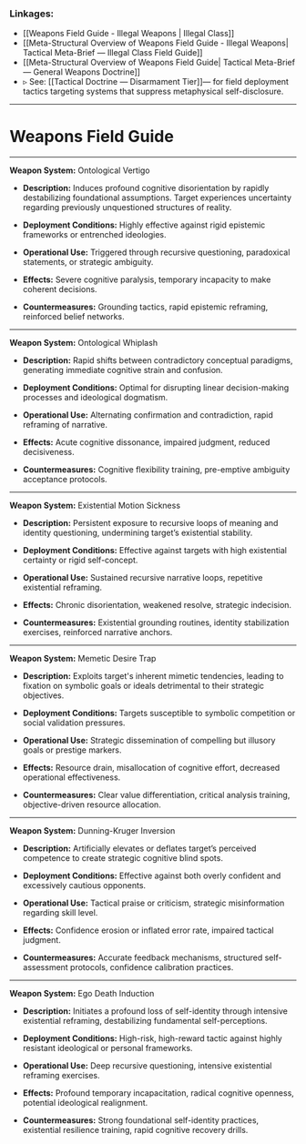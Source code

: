 ### Linkages:  
- [[Weapons Field Guide - Illegal Weapons | Illegal Class]]
- [[Meta-Structural Overview of Weapons Field Guide - Illegal Weapons| Tactical Meta-Brief — Illegal Class Field Guide]]  
- [[Meta-Structural Overview of Weapons Field Guide| Tactical Meta-Brief — General Weapons Doctrine]]
- ▹ See: [[Tactical Doctrine — Disarmament Tier]]— for field deployment tactics targeting systems that suppress metaphysical self-disclosure.

---

# Weapons Field Guide

---


**Weapon System:** Ontological Vertigo

- **Description:** Induces profound cognitive disorientation by rapidly destabilizing foundational assumptions. Target experiences uncertainty regarding previously unquestioned structures of reality.
    
- **Deployment Conditions:** Highly effective against rigid epistemic frameworks or entrenched ideologies.
    
- **Operational Use:** Triggered through recursive questioning, paradoxical statements, or strategic ambiguity.
    
- **Effects:** Severe cognitive paralysis, temporary incapacity to make coherent decisions.
    
- **Countermeasures:** Grounding tactics, rapid epistemic reframing, reinforced belief networks.
    

---

**Weapon System:** Ontological Whiplash

- **Description:** Rapid shifts between contradictory conceptual paradigms, generating immediate cognitive strain and confusion.
    
- **Deployment Conditions:** Optimal for disrupting linear decision-making processes and ideological dogmatism.
    
- **Operational Use:** Alternating confirmation and contradiction, rapid reframing of narrative.
    
- **Effects:** Acute cognitive dissonance, impaired judgment, reduced decisiveness.
    
- **Countermeasures:** Cognitive flexibility training, pre-emptive ambiguity acceptance protocols.
    

---

**Weapon System:** Existential Motion Sickness

- **Description:** Persistent exposure to recursive loops of meaning and identity questioning, undermining target’s existential stability.
    
- **Deployment Conditions:** Effective against targets with high existential certainty or rigid self-concept.
    
- **Operational Use:** Sustained recursive narrative loops, repetitive existential reframing.
    
- **Effects:** Chronic disorientation, weakened resolve, strategic indecision.
    
- **Countermeasures:** Existential grounding routines, identity stabilization exercises, reinforced narrative anchors.
    

---

**Weapon System:** Memetic Desire Trap

- **Description:** Exploits target's inherent mimetic tendencies, leading to fixation on symbolic goals or ideals detrimental to their strategic objectives.
    
- **Deployment Conditions:** Targets susceptible to symbolic competition or social validation pressures.
    
- **Operational Use:** Strategic dissemination of compelling but illusory goals or prestige markers.
    
- **Effects:** Resource drain, misallocation of cognitive effort, decreased operational effectiveness.
    
- **Countermeasures:** Clear value differentiation, critical analysis training, objective-driven resource allocation.
    

---

**Weapon System:** Dunning-Kruger Inversion

- **Description:** Artificially elevates or deflates target’s perceived competence to create strategic cognitive blind spots.
    
- **Deployment Conditions:** Effective against both overly confident and excessively cautious opponents.
    
- **Operational Use:** Tactical praise or criticism, strategic misinformation regarding skill level.
    
- **Effects:** Confidence erosion or inflated error rate, impaired tactical judgment.
    
- **Countermeasures:** Accurate feedback mechanisms, structured self-assessment protocols, confidence calibration practices.
    

---

**Weapon System:** Ego Death Induction

- **Description:** Initiates a profound loss of self-identity through intensive existential reframing, destabilizing fundamental self-perceptions.
    
- **Deployment Conditions:** High-risk, high-reward tactic against highly resistant ideological or personal frameworks.
    
- **Operational Use:** Deep recursive questioning, intensive existential reframing exercises.
    
- **Effects:** Profound temporary incapacitation, radical cognitive openness, potential ideological realignment.
    
- **Countermeasures:** Strong foundational self-identity practices, existential resilience training, rapid cognitive recovery drills.